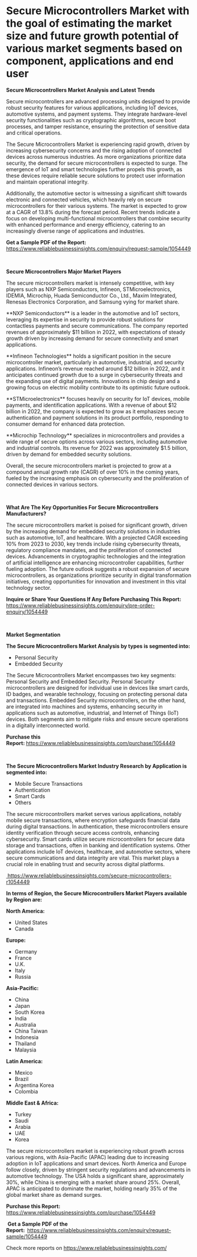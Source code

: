 <p><h1>Secure Microcontrollers Market with the goal of estimating the market size and future growth potential of various market segments based on component, applications and end user</h1></p><p><strong>Secure Microcontrollers Market Analysis and Latest Trends</strong></p>
<p><p>Secure microcontrollers are advanced processing units designed to provide robust security features for various applications, including IoT devices, automotive systems, and payment systems. They integrate hardware-level security functionalities such as cryptographic algorithms, secure boot processes, and tamper resistance, ensuring the protection of sensitive data and critical operations.</p><p>The Secure Microcontrollers Market is experiencing rapid growth, driven by increasing cybersecurity concerns and the rising adoption of connected devices across numerous industries. As more organizations prioritize data security, the demand for secure microcontrollers is expected to surge. The emergence of IoT and smart technologies further propels this growth, as these devices require reliable secure solutions to protect user information and maintain operational integrity.</p><p>Additionally, the automotive sector is witnessing a significant shift towards electronic and connected vehicles, which heavily rely on secure microcontrollers for their various systems. The market is expected to grow at a CAGR of 13.8% during the forecast period. Recent trends indicate a focus on developing multi-functional microcontrollers that combine security with enhanced performance and energy efficiency, catering to an increasingly diverse range of applications and industries.</p></p>
<p><strong>Get a Sample PDF of the Report:&nbsp;</strong> <a href="https://www.reliablebusinessinsights.com/enquiry/request-sample/1054449?utm_campaign=2338&utm_medium=2&utm_source=Github&utm_content=ia&utm_term=10022025&utm_id=secure-microcontrollers">https://www.reliablebusinessinsights.com/enquiry/request-sample/1054449</a></p>
<p>&nbsp;</p>
<p><strong>Secure Microcontrollers Major Market Players</strong></p>
<p><p>The secure microcontrollers market is intensely competitive, with key players such as NXP Semiconductors, Infineon, STMicroelectronics, IDEMIA, Microchip, Huada Semiconductor Co., Ltd., Maxim Integrated, Renesas Electronics Corporation, and Samsung vying for market share.</p><p>**NXP Semiconductors** is a leader in the automotive and IoT sectors, leveraging its expertise in security to provide robust solutions for contactless payments and secure communications. The company reported revenues of approximately $11 billion in 2022, with expectations of steady growth driven by increasing demand for secure connectivity and smart applications.</p><p>**Infineon Technologies** holds a significant position in the secure microcontroller market, particularly in automotive, industrial, and security applications. Infineon’s revenue reached around $12 billion in 2022, and it anticipates continued growth due to a surge in cybersecurity threats and the expanding use of digital payments. Innovations in chip design and a growing focus on electric mobility contribute to its optimistic future outlook.</p><p>**STMicroelectronics** focuses heavily on security for IoT devices, mobile payments, and identification applications. With a revenue of about $12 billion in 2022, the company is expected to grow as it emphasizes secure authentication and payment solutions in its product portfolio, responding to consumer demand for enhanced data protection.</p><p>**Microchip Technology** specializes in microcontrollers and provides a wide range of secure options across various sectors, including automotive and industrial controls. Its revenue for 2022 was approximately $1.5 billion, driven by demand for embedded security solutions.</p><p>Overall, the secure microcontrollers market is projected to grow at a compound annual growth rate (CAGR) of over 10% in the coming years, fueled by the increasing emphasis on cybersecurity and the proliferation of connected devices in various sectors.</p></p>
<p>&nbsp;</p>
<p><strong>What Are The Key Opportunities For Secure Microcontrollers Manufacturers?</strong></p>
<p><p>The secure microcontrollers market is poised for significant growth, driven by the increasing demand for embedded security solutions in industries such as automotive, IoT, and healthcare. With a projected CAGR exceeding 10% from 2023 to 2030, key trends include rising cybersecurity threats, regulatory compliance mandates, and the proliferation of connected devices. Advancements in cryptographic technologies and the integration of artificial intelligence are enhancing microcontroller capabilities, further fueling adoption. The future outlook suggests a robust expansion of secure microcontrollers, as organizations prioritize security in digital transformation initiatives, creating opportunities for innovation and investment in this vital technology sector.</p></p>
<p><strong>Inquire or Share Your Questions If Any Before Purchasing This Report:</strong> <a href="https://www.reliablebusinessinsights.com/enquiry/pre-order-enquiry/1054449?utm_campaign=2338&utm_medium=2&utm_source=Github&utm_content=ia&utm_term=10022025&utm_id=secure-microcontrollers">https://www.reliablebusinessinsights.com/enquiry/pre-order-enquiry/1054449</a></p>
<p>&nbsp;</p>
<p><strong>Market Segmentation</strong></p>
<p><strong>The Secure Microcontrollers Market Analysis by types is segmented into:</strong></p>
<p><ul><li>Personal Security</li><li>Embedded Security</li></ul></p>
<p><p>The Secure Microcontrollers Market encompasses two key segments: Personal Security and Embedded Security. Personal Security microcontrollers are designed for individual use in devices like smart cards, ID badges, and wearable technology, focusing on protecting personal data and transactions. Embedded Security microcontrollers, on the other hand, are integrated into machines and systems, enhancing security in applications such as automotive, industrial, and Internet of Things (IoT) devices. Both segments aim to mitigate risks and ensure secure operations in a digitally interconnected world.</p></p>
<p><strong>Purchase this Report:&nbsp;</strong><a href="https://www.reliablebusinessinsights.com/purchase/1054449?utm_campaign=2338&utm_medium=2&utm_source=Github&utm_content=ia&utm_term=10022025&utm_id=secure-microcontrollers">https://www.reliablebusinessinsights.com/purchase/1054449</a></p>
<p>&nbsp;</p>
<p><strong>The Secure Microcontrollers Market Industry Research by Application is segmented into:</strong></p>
<p><ul><li>Mobile Secure Transactions</li><li>Authentication</li><li>Smart Cards</li><li>Others</li></ul></p>
<p><p>The secure microcontrollers market serves various applications, notably mobile secure transactions, where encryption safeguards financial data during digital transactions. In authentication, these microcontrollers ensure identity verification through secure access controls, enhancing cybersecurity. Smart cards utilize secure microcontrollers for secure data storage and transactions, often in banking and identification systems. Other applications include IoT devices, healthcare, and automotive sectors, where secure communications and data integrity are vital. This market plays a crucial role in enabling trust and security across digital platforms.</p></p>
<p><a href="https://www.reliablebusinessinsights.com/secure-microcontrollers-r1054449?utm_campaign=2338&utm_medium=2&utm_source=Github&utm_content=ia&utm_term=10022025&utm_id=secure-microcontrollers">&nbsp;https://www.reliablebusinessinsights.com/secure-microcontrollers-r1054449</a></p>
<p><strong>In terms of Region, the Secure Microcontrollers Market Players available by Region are:</strong></p>
<p>
    <p> <strong> North America: </strong>
        <ul>
            <li>United States</li>
            <li>Canada</li>
        </ul>
        </p> 
    <p> <strong> Europe: </strong>
        <ul>
            <li>Germany</li>
            <li>France</li>
            <li>U.K.</li>
            <li>Italy</li>
            <li>Russia</li>
        </ul>
        </p> 
    <p> <strong> Asia-Pacific: </strong>
        <ul>
            <li>China</li>
            <li>Japan</li>
            <li>South Korea</li>
            <li>India</li>
            <li>Australia</li>
            <li>China Taiwan</li>
            <li>Indonesia</li>
            <li>Thailand</li>
            <li>Malaysia</li>
        </ul>
        </p> 
    <p> <strong> Latin America: </strong>
        <ul>
            <li>Mexico</li>
            <li>Brazil</li>
            <li>Argentina Korea</li>
            <li>Colombia</li>
        </ul>
        </p> 
    <p> <strong> Middle East & Africa: </strong>
        <ul>
            <li>Turkey</li>
            <li>Saudi</li>
            <li>Arabia</li>
            <li>UAE</li>
            <li>Korea</li>
        </ul>
    </p>
    </p>
<p><p>The secure microcontrollers market is experiencing robust growth across various regions, with Asia-Pacific (APAC) leading due to increasing adoption in IoT applications and smart devices. North America and Europe follow closely, driven by stringent security regulations and advancements in automotive technology. The USA holds a significant share, approximately 30%, while China is emerging with a market share around 25%. Overall, APAC is anticipated to dominate the market, holding nearly 35% of the global market share as demand surges.</p></p>
<p><strong>Purchase this Report: </strong><a href="https://www.reliablebusinessinsights.com/purchase/1054449?utm_campaign=2338&utm_medium=2&utm_source=Github&utm_content=ia&utm_term=10022025&utm_id=secure-microcontrollers">https://www.reliablebusinessinsights.com/purchase/1054449</a></p>
<p>&nbsp;<strong>Get a Sample PDF of the Report:&nbsp;&nbsp;</strong><a href="https://www.reliablebusinessinsights.com/enquiry/request-sample/1054449?utm_campaign=2338&utm_medium=2&utm_source=Github&utm_content=ia&utm_term=10022025&utm_id=secure-microcontrollers">https://www.reliablebusinessinsights.com/enquiry/request-sample/1054449</a></p>
<p><strong></strong></p>
<p>Check more reports on <a href="https://www.reliablebusinessinsights.com/?utm_campaign=2338&utm_medium=2&utm_source=Github&utm_content=ia&utm_term=10022025&utm_id=secure-microcontrollers">https://www.reliablebusinessinsights.com/</a></p>